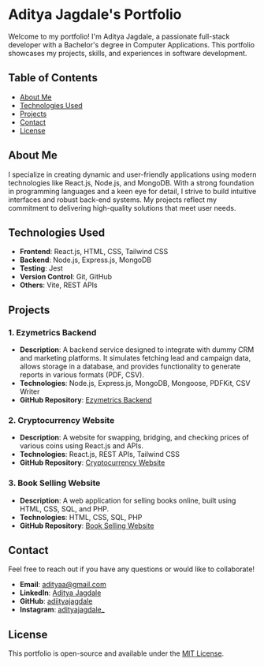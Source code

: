 # Aditya Jagdale's Portfolio

Welcome to my portfolio! I'm Aditya Jagdale, a passionate full-stack developer with a Bachelor's degree in Computer Applications. This portfolio showcases my projects, skills, and experiences in software development.

## Table of Contents

- [About Me](#about-me)
- [Technologies Used](#technologies-used)
- [Projects](#projects)
- [Contact](#contact)
- [License](#license)

## About Me

I specialize in creating dynamic and user-friendly applications using modern technologies like React.js, Node.js, and MongoDB. With a strong foundation in programming languages and a keen eye for detail, I strive to build intuitive interfaces and robust back-end systems. My projects reflect my commitment to delivering high-quality solutions that meet user needs.

## Technologies Used

- **Frontend**: React.js, HTML, CSS, Tailwind CSS
- **Backend**: Node.js, Express.js, MongoDB
- **Testing**: Jest
- **Version Control**: Git, GitHub
- **Others**: Vite, REST APIs

## Projects

### 1. Ezymetrics Backend

- **Description**: A backend service designed to integrate with dummy CRM and marketing platforms. It simulates fetching lead and campaign data, allows storage in a database, and provides functionality to generate reports in various formats (PDF, CSV).
- **Technologies**: Node.js, Express.js, MongoDB, Mongoose, PDFKit, CSV Writer
- **GitHub Repository**: [Ezymetrics Backend](https://github.com/adiityajagdale/ezymetrics-backend)

### 2. Cryptocurrency Website

- **Description**: A website for swapping, bridging, and checking prices of various coins using React.js and APIs.
- **Technologies**: React.js, REST APIs, Tailwind CSS
- **GitHub Repository**: [Cryptocurrency Website](#)

### 3. Book Selling Website

- **Description**: A web application for selling books online, built using HTML, CSS, SQL, and PHP.
- **Technologies**: HTML, CSS, SQL, PHP
- **GitHub Repository**: [Book Selling Website](#)

## Contact

Feel free to reach out if you have any questions or would like to collaborate!

- **Email**: [adityaa@gmail.com](mailto:adityaa@gmail.com)
- **LinkedIn**: [Aditya Jagdale](https://www.linkedin.com/in/aditya-jagdale-5b39a62a2/)
- **GitHub**: [adiityajagdale](https://github.com/adiityajagdale)
- **Instagram**: [adityajagdale_](https://instagram.com/adityajagdale_)

## License

This portfolio is open-source and available under the [MIT License](LICENSE).
